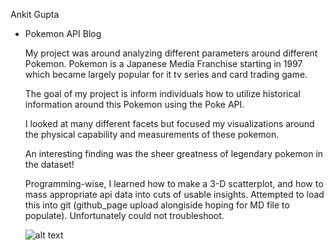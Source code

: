 Ankit Gupta
   - Pokemon API Blog




      My project was around analyzing different parameters around different Pokemon. Pokemon is a Japanese Media Franchise starting in 1997 which became largely popular for it tv series and card trading game.
      
      The goal of my project is inform individuals how to utilize historical information around this Pokemon using the Poke API.
      
      I looked at many different facets but focused my visualizations around the physical capability and measurements of these pokemon.
      
      An interesting finding was the sheer greatness of legendary pokemon in the dataset!

      Programming-wise, I learned how to make a 3-D scatterplot, and how to mass appropriate api data into cuts of usable insights. Attempted to load this into git (github_page  upload alongiside hoping for MD file to populate). Unfortunately could not troubleshoot.


     ![alt text](https://purepng.com/public/uploads/large/purepng.com-pokemonpokemonpocket-monsterspokemon-franchisefictional-speciesone-pokemonmany-pokemonone-pikachu-1701527786833pqvld.png)





 
       

